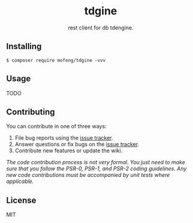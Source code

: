 <h1 align="center"> tdgine </h1>

<p align="center"> rest client for db tdengine.</p>


## Installing

```shell
$ composer require mofeng/tdgine -vvv
```

## Usage

TODO

## Contributing

You can contribute in one of three ways:

1. File bug reports using the [issue tracker](https://github.com/mofeng/tdgine/issues).
2. Answer questions or fix bugs on the [issue tracker](https://github.com/mofeng/tdgine/issues).
3. Contribute new features or update the wiki.

_The code contribution process is not very formal. You just need to make sure that you follow the PSR-0, PSR-1, and PSR-2 coding guidelines. Any new code contributions must be accompanied by unit tests where applicable._

## License

MIT